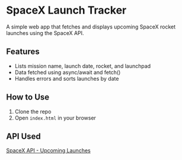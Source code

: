 # SpaceX Launch Tracker
A simple web app that fetches and displays upcoming SpaceX rocket launches using the SpaceX API.

## Features
- Lists mission name, launch date, rocket, and launchpad
- Data fetched using async/await and fetch()
- Handles errors and sorts launches by date

## How to Use
1. Clone the repo
2. Open `index.html` in your browser

## API Used
[SpaceX API - Upcoming Launches](https://api.spacexdata.com/v4)
